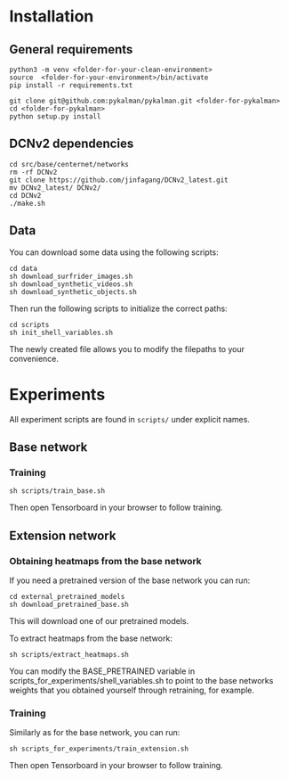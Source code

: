 # Installation 

## General requirements

```shell
python3 -m venv <folder-for-your-clean-environment>
source  <folder-for-your-environment>/bin/activate
pip install -r requirements.txt

git clone git@github.com:pykalman/pykalman.git <folder-for-pykalman>
cd <folder-for-pykalman> 
python setup.py install
```

## DCNv2 dependencies 

```shell 
cd src/base/centernet/networks
rm -rf DCNv2
git clone https://github.com/jinfagang/DCNv2_latest.git
mv DCNv2_latest/ DCNv2/ 
cd DCNv2
./make.sh
```


## Data
You can download some data using the following scripts:

```shell
cd data
sh download_surfrider_images.sh
sh download_synthetic_videos.sh
sh download_synthetic_objects.sh
```

Then run the following scripts to initialize the correct paths: 

```shell
cd scripts
sh init_shell_variables.sh
```
The newly created file allows you to modify the filepaths to your convenience.

# Experiments

All experiment scripts are found in ```scripts/``` under explicit names.

## Base network

### Training 


```shell
sh scripts/train_base.sh
```
Then open Tensorboard in your browser to follow training. 

## Extension network 

### Obtaining heatmaps from the base network 
If you need a pretrained version of the base network you can run: 

```shell 
cd external_pretrained_models
sh download_pretrained_base.sh 
```
This will download one of our pretrained models. 

To extract heatmaps from the base network: 

```shell 
sh scripts/extract_heatmaps.sh
``` 

You can modify the BASE_PRETRAINED variable in scripts_for_experiments/shell_variables.sh to point to the base networks weights that you obtained yourself through retraining, for example.
 
 
 ### Training 
 
Similarly as for the base network, you can run:

```shell
sh scripts_for_experiments/train_extension.sh
```

Then open Tensorboard in your browser to follow training.